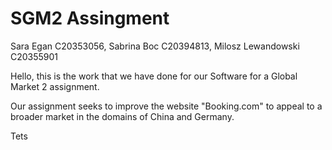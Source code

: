# SGM2 Assingment

Sara Egan C20353056, Sabrina Boc C20394813, Milosz Lewandowski C20355901

Hello, this is the work that we have done for our Software for a Global Market 2 assignment.

Our assignment seeks to improve the website "Booking.com" to appeal to a broader market in the domains of China and Germany. 

Tets
